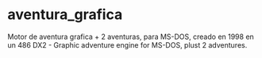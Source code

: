# aventura_grafica
Motor de aventura grafica + 2 aventuras, para MS-DOS, creado en 1998 en un 486 DX2 - Graphic adventure engine for MS-DOS, plust 2 adventures. 
